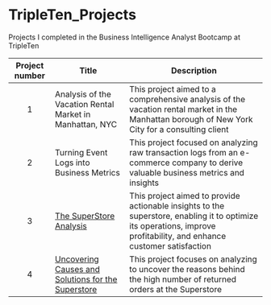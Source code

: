 # TripleTen_Projects
Projects I completed in the Business Intelligence Analyst  Bootcamp at TripleTen

| Project number | Title | Description |
| :-----------: | ----------- |----------- |
| 1 | Analysis of the Vacation Rental Market in Manhattan, NYC| This project aimed to a comprehensive analysis of the vacation rental market in the Manhattan borough of New York City for a consulting client|
| 2 | Turning Event Logs into Business Metrics |This project focused on analyzing raw transaction logs from an e-commerce company to derive valuable business metrics and insights |
| 3 | [The SuperStore Analysis](https://public.tableau.com/app/profile/yulimar.rivero/viz/Superstore_project_17098741327520/Dashboard5)| This project aimed to provide actionable insights to the superstore, enabling it to optimize its operations, improve profitability, and enhance customer satisfaction|
| 4 | [Uncovering Causes and Solutions for the Superstore](https://public.tableau.com/app/profile/yulimar.rivero/viz/StoryTelling_Project/Story1) | This project focuses on analyzing to uncover the reasons behind the high number of returned orders at the Superstore |
